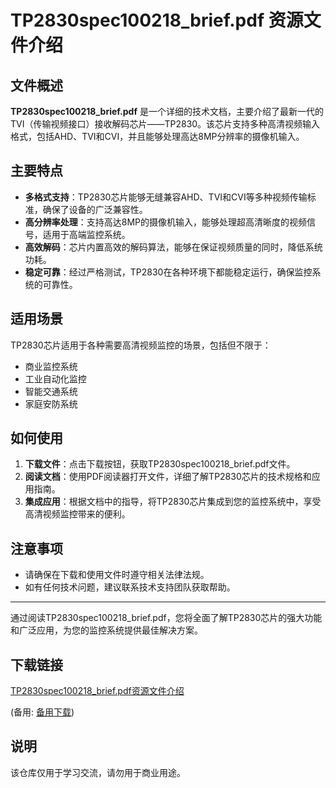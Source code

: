 # TP2830spec100218_brief.pdf 资源文件介绍

## 文件概述

**TP2830spec100218_brief.pdf** 是一个详细的技术文档，主要介绍了最新一代的TVI（传输视频接口）接收解码芯片——TP2830。该芯片支持多种高清视频输入格式，包括AHD、TVI和CVI，并且能够处理高达8MP分辨率的摄像机输入。

## 主要特点

- **多格式支持**：TP2830芯片能够无缝兼容AHD、TVI和CVI等多种视频传输标准，确保了设备的广泛兼容性。
- **高分辨率处理**：支持高达8MP的摄像机输入，能够处理超高清晰度的视频信号，适用于高端监控系统。
- **高效解码**：芯片内置高效的解码算法，能够在保证视频质量的同时，降低系统功耗。
- **稳定可靠**：经过严格测试，TP2830在各种环境下都能稳定运行，确保监控系统的可靠性。

## 适用场景

TP2830芯片适用于各种需要高清视频监控的场景，包括但不限于：

- 商业监控系统
- 工业自动化监控
- 智能交通系统
- 家庭安防系统

## 如何使用

1. **下载文件**：点击下载按钮，获取TP2830spec100218_brief.pdf文件。
2. **阅读文档**：使用PDF阅读器打开文件，详细了解TP2830芯片的技术规格和应用指南。
3. **集成应用**：根据文档中的指导，将TP2830芯片集成到您的监控系统中，享受高清视频监控带来的便利。

## 注意事项

- 请确保在下载和使用文件时遵守相关法律法规。
- 如有任何技术问题，建议联系技术支持团队获取帮助。

---

通过阅读TP2830spec100218_brief.pdf，您将全面了解TP2830芯片的强大功能和广泛应用，为您的监控系统提供最佳解决方案。

## 下载链接
[TP2830spec100218_brief.pdf资源文件介绍](https://pan.quark.cn/s/5fda614bb305) 

(备用: [备用下载](https://pan.baidu.com/s/1BYeYMxZN8eIvMYs-PhrwkA?pwd=1234))

## 说明

该仓库仅用于学习交流，请勿用于商业用途。
